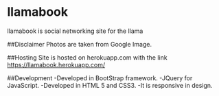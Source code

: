 # llamabook
llamabook is social networking site for the llama


##Disclaimer
Photos are taken from Google Image. 

##Hosting
Site is hosted on herokuapp.com with the link https://llamabook.herokuapp.com/

##Development
-Developed in BootStrap framework.
-JQuery for JavaScript.
-Developed in HTML 5 and CSS3.
-It is responsive in design.

